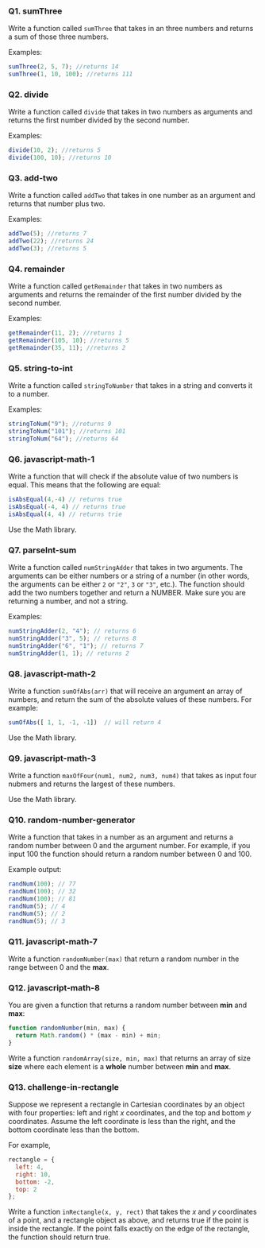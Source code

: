 <!-- @acxbank sumThree -->
### Q1. sumThree

Write a function called `sumThree` that takes in an three numbers and returns a sum of those three numbers.

Examples:
```js
sumThree(2, 5, 7); //returns 14
sumThree(1, 10, 100); //returns 111
```
<!-- end @acxbank -->
<!-- @acxbank divide -->
### Q2. divide

Write a function called `divide` that takes in two numbers as arguments and returns the first number divided by the second number.

Examples:
```js
divide(10, 2); //returns 5
divide(100, 10); //returns 10
```
<!-- end @acxbank -->
<!-- @acxbank add-two -->
### Q3. add-two

Write a function called `addTwo` that takes in one number as an argument and returns that number plus two.

Examples:
```js
addTwo(5); //returns 7
addTwo(22); //returns 24
addTwo(3); //returns 5

```
<!-- end @acxbank -->
<!-- @acxbank remainder -->
### Q4. remainder

Write a function called `getRemainder` that takes in two numbers as arguments and returns the remainder of the first number divided by the second number.

Examples:
```js
getRemainder(11, 2); //returns 1
getRemainder(105, 10); //returns 5
getRemainder(35, 11); //returns 2
```
<!-- end @acxbank -->
<!-- @acxbank string-to-int -->
### Q5. string-to-int

Write a function called `stringToNumber` that takes in a string and converts it to a number.

Examples:
```js
stringToNum("9"); //returns 9
stringToNum("101"); //returns 101
stringToNum("64"); //returns 64
```
<!-- end @acxbank -->
<!-- @acxbank javascript-math-1 -->
### Q6. javascript-math-1

Write a function that will check if the absolute value of two numbers is equal. This means that the following are equal:

```javascript
isAbsEqual(4,-4) // returns true
isAbsEqual(-4, 4) // returns true
isAbsEqual(4, 4) // returns trie
```

Use the Math library.
<!-- end @acxbank -->
<!-- @acxbank parseInt-sum -->
### Q7. parseInt-sum

Write a function called `numStringAdder` that takes in two arguments. The arguments can be either numbers or a string of a number (in other words, the arguments can be either `2` or `"2"`, `3` or `"3"`, etc.). The function should add the two numbers together and return a NUMBER. Make sure you are returning a number, and not a string.

Examples:
```javascript
numStringAdder(2, "4"); // returns 6
numStringAdder("3", 5); // returns 8
numStringAdder("6", "1"); // returns 7
numStringAdder(1, 1); // returns 2
```
<!-- end @acxbank -->
<!-- @acxbank javascript-math-2 -->
### Q8. javascript-math-2

Write a function `sumOfAbs(arr)` that will receive an argument an array of numbers, and return the sum of the absolute values of these numbers. For example:

```javascript
sumOfAbs([ 1, 1, -1, -1])  // will return 4
```

Use the Math library.
<!-- end @acxbank -->
<!-- @acxbank javascript-math-3 -->
### Q9. javascript-math-3

Write a function `maxOfFour(num1, num2, num3, num4)` that takes as input four nubmers and returns the largest of these numbers.

Use the Math library.
<!-- end @acxbank -->
<!-- @acxbank random-number-generator -->
### Q10. random-number-generator

Write a function that takes in a number as an argument and returns a random number between 0 and the argument number. For example, if you input 100 the function should return a random number between 0 and 100.

Example output:
```javascript
randNum(100); // 77
randNum(100); // 32
randNum(100); // 81
randNum(5); // 4
randNum(5); // 2
randNum(5); // 3
```
<!-- end @acxbank -->
<!-- @acxbank javascript-math-7 -->
### Q11. javascript-math-7

Write a function `randomNumber(max)` that return a random number in the range between 0 and the **max**.
<!-- end @acxbank -->
<!-- @acxbank javascript-math-8 -->
### Q12. javascript-math-8

You are given a function that returns a random number between **min** and **max**:

```javascript
function randomNumber(min, max) {
  return Math.random() * (max - min) + min;
}
```

Write a function `randomArray(size, min, max)` that returns an array of size **size** where each element is a **whole** number between **min** and **max**.
<!-- end @acxbank -->
<!-- @acxbank challenge-in-rectangle -->
### Q13. challenge-in-rectangle

Suppose we represent a rectangle in Cartesian coordinates by an object with four properties: left and right _x_ coordinates, and the top and bottom _y_ coordinates.  Assume the left coordinate is less than the right, and the bottom coordinate less than the bottom.

For example,
```javascript
rectangle = {
  left: 4,
  right: 10,
  bottom: -2,
  top: 2
};
```

Write a function `inRectangle(x, y, rect)` that takes the _x_ and _y_ coordinates of a point, and a rectangle object as above, and returns true if the point is inside the rectangle.  If the point falls exactly on the edge of the rectangle, the function should return true.
<!-- end @acxbank -->
